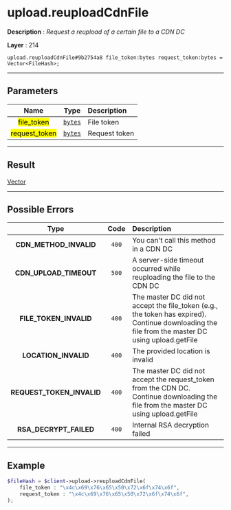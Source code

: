 # upload.reuploadCdnFile

**Description** : *Request a reupload of a certain file to a CDN DC*

**Layer** : 214

```tl
upload.reuploadCdnFile#9b2754a8 file_token:bytes request_token:bytes = Vector<FileHash>;
```

---

## Parameters

| Name | Type | Description |
| :---: | :---: | :--- |
| <mark>file_token</mark> | [`bytes`](type/bytes) | File token |
| <mark>request_token</mark> | [`bytes`](type/bytes) | Request token |

---

## Result

[Vector<FileHash>](type/FileHash)

---

## Possible Errors

| Type | Code | Description |
| :---: | :---: | :--- |
| **CDN_METHOD_INVALID** | `400` | You can't call this method in a CDN DC |
| **CDN_UPLOAD_TIMEOUT** | `500` | A server-side timeout occurred while reuploading the file to the CDN DC |
| **FILE_TOKEN_INVALID** | `400` | The master DC did not accept the file_token (e.g., the token has expired). Continue downloading the file from the master DC using upload.getFile |
| **LOCATION_INVALID** | `400` | The provided location is invalid |
| **REQUEST_TOKEN_INVALID** | `400` | The master DC did not accept the request_token from the CDN DC. Continue downloading the file from the master DC using upload.getFile |
| **RSA_DECRYPT_FAILED** | `400` | Internal RSA decryption failed |

---

## Example

```php
$fileHash = $client->upload->reuploadCdnFile(
	file_token : "\x4c\x69\x76\x65\x50\x72\x6f\x74\x6f",
	request_token : "\x4c\x69\x76\x65\x50\x72\x6f\x74\x6f",
);
```